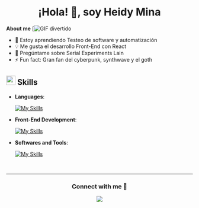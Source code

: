 <p align="center"> 
<h1 align="center"> ¡Hola! 👋, soy Heidy Mina</h1>
</p>

**About me**
[![GIF divertido]([https://ejemplo.com/mi-gif.gif](https://66.media.tumblr.com/tumblr_ma10sbRx8L1rfjowdo1_500.gif))


- 🌱 Estoy aprendiendo Testeo de software y automatización
- 💡 Me gusta el desarrollo Front-End con React
- 💬 Pregúntame sobre Serial Experiments Lain
- ⚡ Fun fact: Gran fan del cyberpunk, synthwave y el goth


## <img src="https://media2.giphy.com/media/QssGEmpkyEOhBCb7e1/giphy.gif?cid=ecf05e47a0n3gi1bfqntqmob8g9aid1oyj2wr3ds3mg700bl&rid=giphy.gif" width ="25"><b> Skills</b>

<p align="center">

- **Languages**:
  
  [![My Skills](https://skillicons.dev/icons?i=java,scala)](https://skillicons.dev)
  
- **Front-End Development**:

   [![My Skills](https://skillicons.dev/icons?i=react,js,css,html,threejs,vite)](https://skillicons.dev)

- **Softwares and Tools**:

   [![My Skills](https://skillicons.dev/icons?i=vscode,git,github,selenium,docker,nodejs,aws)](https://skillicons.dev)


<br>
</p>

</div>



-----

<h3 align="center" >Connect with me 🤝 </h3>

<p align="center">
  <a href="https://skillicons.dev">
    <img src="https://skillicons.dev/icons?i=linkedin,gmail" />
  </a>
</p>


	

</div>
